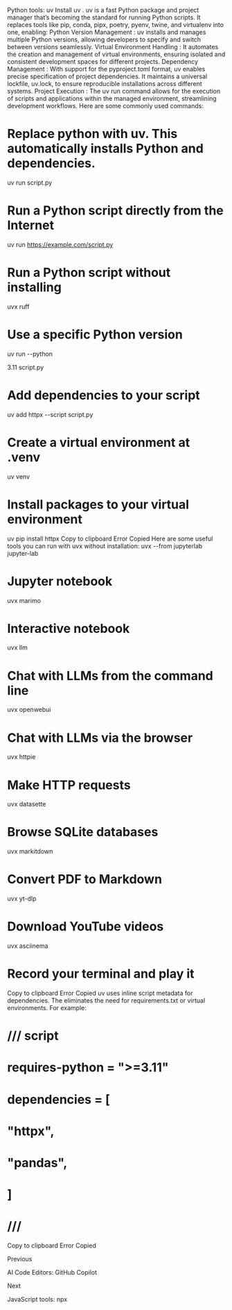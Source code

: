 Python tools: uv
Install uv
.
uv
 is a fast Python package and project manager that’s becoming the standard for running Python scripts. It replaces tools like pip, conda, pipx, poetry, pyenv, twine, and virtualenv into one, enabling:
Python Version Management
: uv installs and manages 
multiple
 Python versions, allowing developers to specify and switch between versions seamlessly.
Virtual Environment Handling
: It automates the creation and management of virtual environments, ensuring isolated and consistent development spaces for different projects.
Dependency Management
: With support for the pyproject.toml format, uv enables precise specification of project dependencies. It maintains a universal lockfile, uv.lock, to ensure reproducible installations across different systems.
Project Execution
: The 
uv run
 command allows for the execution of scripts and applications within the managed environment, streamlining development workflows.
Here are some commonly used commands:
# Replace python with uv. This automatically installs Python and dependencies.

uv run script.py


# Run a Python script directly from the Internet

uv run https://example.com/script.py


# Run a Python script without installing

uvx ruff


# Use a specific Python version

uv run 
--python
 
3.11
 script.py


# Add dependencies to your script

uv 
add
 httpx 
--script
 script.py


# Create a virtual environment at .venv

uv venv


# Install packages to your virtual environment

uv pip 
install
 httpx
Copy to clipboard
Error
Copied
Here are some useful tools you can run with 
uvx
 without installation:
uvx 
--from
 jupyterlab jupyter-lab   
# Jupyter notebook

uvx marimo      
# Interactive notebook

uvx llm         
# Chat with LLMs from the command line

uvx openwebui   
# Chat with LLMs via the browser

uvx httpie      
# Make HTTP requests

uvx datasette   
# Browse SQLite databases

uvx markitdown  
# Convert PDF to Markdown

uvx yt-dlp      
# Download YouTube videos

uvx asciinema   
# Record your terminal and play it
Copy to clipboard
Error
Copied
uv uses 
inline script metadata
 for dependencies.
The eliminates the need for 
requirements.txt
 or virtual environments. For example:
# /// script


# requires-python = ">=3.11"


# dependencies = [


#   "httpx",


#   "pandas",


# ]


# ///
Copy to clipboard
Error
Copied




















Previous




AI Code Editors: GitHub Copilot












Next










JavaScript tools: npx






